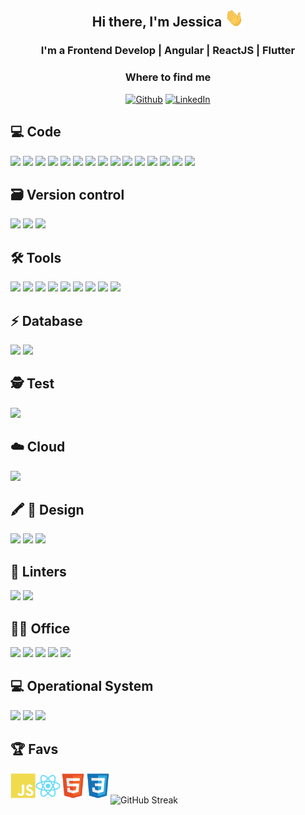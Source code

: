 <h2 align="center">Hi there, I'm Jessica <img src="https://github.com/milena-ramiro/milena-ramiro/blob/main/gifs/wave.gif" width="30px"> </h2>
<h3 align="center"> I'm a Frontend Develop | Angular | ReactJS | Flutter</h3>

<div align="center">
<h3>Where to find me</h3>
<p><a href="https://github.com/jessicaseverinoo" target="_blank"><img alt="Github" src="https://img.shields.io/badge/GitHub-0A0A0A?&style=for-the-badge&logo=Github&logoColor=white" /></a> <a href="https://www.linkedin.com/in/jessicaseverino/" target="_blank"><img alt="LinkedIn" src="https://img.shields.io/badge/linkedin-0A0A0A?&style=for-the-badge&logo=linkedin&logoColor=white" /></a>
</p>
</div>

## 💻 Code
![](https://img.shields.io/badge/Angular-informational?style=flat&logo=angular&logoColor=C3012F&color=0A0A0A)
![](https://img.shields.io/badge/NGRX-informational?style=flat&logo=reactivex&logoColor=BA2BD2&color=0A0A0A)
![](https://img.shields.io/badge/ReactJS-informational?style=flat&logo=React&logoColor=f7df1e&color=0A0A0A)
![](https://img.shields.io/badge/Bootstrap-informational?style=flat&logo=bootstrap&logoColor=881AFC&color=0A0A0A)
![](https://img.shields.io/badge/Tailwind-informational?style=flat&logo=tailwind-css&logoColor=f7df1e&color=0A0A0A)
![](https://img.shields.io/badge/Styled--Components-informational?style=flat&logo=styled-components&logoColor=f7df1e&color=0A0A0A)
![](https://img.shields.io/badge/Typescript-informational?style=flat&logo=typescript&logoColor=2E79C7&color=0A0A0A)
![](https://img.shields.io/badge/SASS-informational?style=flat&logo=sass&logoColor=fb5bc5&color=0A0A0A)
![](https://img.shields.io/badge/JavaScript-informational?style=flat&logo=JavaScript&logoColor=f7df1e&color=0A0A0A)
![](https://img.shields.io/badge/HTML5-informational?style=flat&logo=html5&logoColor=e34f26&color=0A0A0A)
![](https://img.shields.io/badge/CSS3-informational?style=flat&logo=css3&logoColor=0f56fc&color=0A0A0A)
![](https://img.shields.io/badge/jQuery-informational?style=flat&logo=jQuery&logoColor=0769AD&color=0A0A0A)
![](https://img.shields.io/badge/json-informational?style=flat&logo=json&logoColor=0769AD&color=0A0A0A)
![](https://img.shields.io/badge/JWT-informational?style=flat&logo=jwt&logoColor=0769AD&color=0A0A0A)
![](https://img.shields.io/badge/axios-informational?style=flat&logo=axios&logoColor=0769AD&color=0A0A0A)

## 🗃 Version control
![](https://img.shields.io/badge/Git-informational?style=flat&logo=git&logoColor=F05034&color=0A0A0A)
![](https://img.shields.io/badge/Github-informational?style=flat&logo=github&logoColor=fffffff&color=0A0A0A)
![](https://img.shields.io/badge/GitLab-informational?style=flat&logo=gitlab&logoColor=FCA325&color=0A0A0A)

## 🛠 Tools
![](https://img.shields.io/badge/WebStorm-informational?style=flat&logo=webstorm&logoColor=26C1E5&color=0A0A0A)
![](https://img.shields.io/badge/Visual_Studio_Code-informational?style=flat&logo=visual-studio-code&logoColor=0088ff&color=0A0A0A)
![](https://img.shields.io/badge/Postman-informational?style=flat&logo=postman&logoColor=FB6C35&color=0A0A0A)
![](https://img.shields.io/badge/Insomnia-informational?style=flat&logo=insomnia&logoColor=7a0ff7&color=0A0A0A)
![](https://img.shields.io/badge/Jira-informational?style=flat&logo=jira&logoColor=0A5DF4&color=0A0A0A)
![](https://img.shields.io/badge/Trello-informational?style=flat&logo=trello&logoColor=0b8fe8&color=0A0A0A)
![](https://img.shields.io/badge/Notion-informational?style=flat&logo=notion&logoColor=0b8fe8&color=0A0A0A)
![](https://img.shields.io/badge/npm-informational?style=flat&logo=npm&logoColor=0b8fe8&color=0A0A0A)
![](https://img.shields.io/badge/Yarn-informational?style=flat&logo=yarn&logoColor=0b8fe8&color=0A0A0A)

## :zap: Database
![](https://img.shields.io/badge/MySQL-informational?style=flat&logo=mysql&logoColor=0b8fe8&color=0A0A0A)
![](https://img.shields.io/badge/Microsoft%20SQL%20Server-informational?style=flat&logo=microsoft%20sql%20server&logoColor=0b8fe8&color=0A0A0A)


## 🕵️ Test
![](https://img.shields.io/badge/Cypress-informational?style=flat&logo=cypress&logoColor=0b8fe8&color=0A0A0A)

## :cloud: Cloud
![](https://img.shields.io/badge/Amazon_AWS-informational?style=flat&logo=amazon-aws&logoColor=0b8fe8&color=0A0A0A)

## :crayon: :triangular_ruler: Design
![](https://img.shields.io/badge/Figma-informational?style=flat&logo=figma&logoColor=00ffbf&color=0A0A0A)
![](https://img.shields.io/badge/Adobe%20XD-informational?style=flat&logo=Adobe%20XD&logoColor=00ffbf&color=0A0A0A)
![](https://img.shields.io/badge/Canva-informational?style=flat&logo=Canva&logoColor=00ffbf&color=0A0A0A)

## :monocle_face: Linters
![](https://img.shields.io/badge/prettier-informational?style=flat&logo=prettier&logoColor=0b8fe8&color=0A0A0A)
![](https://img.shields.io/badge/eslint-informational?style=flat&logo=eslint&logoColor=0b8fe8&color=0A0A0A)

## :man_technologist: Office
![](https://img.shields.io/badge/Microsoft_Excel-informational?style=flat&logo=microsoft-excel&logoColor=0b8fe8&color=0A0A0A)
![](https://img.shields.io/badge/Microsoft_PowerPoint-informational?style=flat&logo=microsoft-powerpoint&logoColor=0b8fe8&color=0A0A0A)
![](https://img.shields.io/badge/Microsoft_Word-informational?style=flat&logo=microsoft-word&logoColor=0b8fe8&color=0A0A0A)
![](https://img.shields.io/badge/LibreOffice-informational?style=flat&logo=LibreOffice&logoColor=0b8fe8&color=0A0A0A)
![](https://img.shields.io/badge/Overleaf-informational?style=flat&logo=Overleaf&logoColor=0b8fe8&color=0A0A0A)

## :computer: Operational System
![](https://img.shields.io/badge/Linux-informational?style=flat&logo=linux&logoColor=0b8fe8&color=0A0A0A)
![](https://img.shields.io/badge/mac%20os-informational?style=flat&logo=apple&logoColor=0b8fe8&color=0A0A0A)
![](https://img.shields.io/badge/Windows-informational?style=flat&logo=windows&logoColor=0b8fe8&color=0A0A0A)


## :trophy: Favs
<img align="left" src="https://raw.githubusercontent.com/devicons/devicon/master/icons/javascript/javascript-plain.svg" width="40" />
<img align="left" src="https://raw.githubusercontent.com/devicons/devicon/master/icons/react/react-original.svg" width="40" />
<img align="left" src="https://raw.githubusercontent.com/devicons/devicon/master/icons/html5/html5-original.svg" width="40" />
<img align="left" src="https://raw.githubusercontent.com/devicons/devicon/master/icons/css3/css3-original.svg" width="40" />

<br /><br />
![GitHub Streak](https://github-readme-streak-stats.herokuapp.com?user=jessicaseverinoo&theme=tokyonight)
